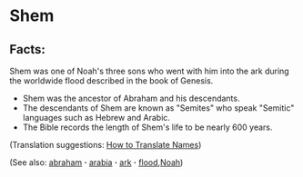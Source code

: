 # Shem #

## Facts: ##

Shem was one of Noah's three sons who went with him into the ark during the worldwide flood described in the book of Genesis.

* Shem was the ancestor of Abraham and his descendants.
* The descendants of Shem are known as "Semites" who speak "Semitic" languages such as Hebrew and Arabic.
* The Bible records the length of Shem's life to be nearly 600 years.

(Translation suggestions: [How to Translate Names](https://git.door43.org/Door43/en-ta-translate-vol1/src/master/content/translate_names.md))

(See also: [abraham](../other/abraham.md) **·** [arabia](../other/arabia.md) **·** [ark](../other/ark.md) **·** [flood](../other/flood.md),[Noah](../other/Noah.md))

